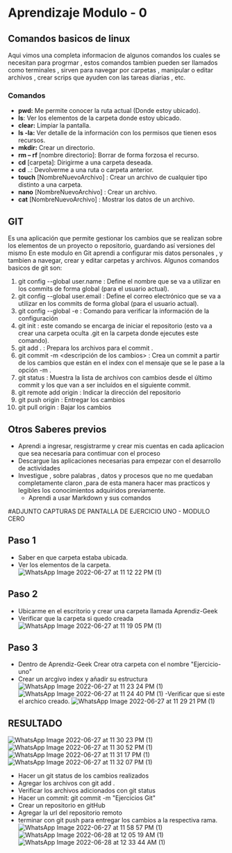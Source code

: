 # Aprendizaje Modulo - 0 
## Comandos basicos de linux
Aqui vimos una completa informacion de algunos comandos los cuales se necesitan para progrmar , estos comandos tambien pueden ser llamados como terminales , sirven para navegar por carpetas , manipular o editar archivos , crear scrips que ayuden con las tareas diarias , etc.
### Comandos
- **pwd:** Me permite conocer la ruta actual (Donde estoy ubicado).
- **ls**: Ver los elementos de la carpeta donde estoy ubicado.
- **clear:** Limpiar la pantalla.
- **ls -la:** Ver detalle de la información con los permisos que tienen esos recursos.
- **mkdir:** Crear un directorio.
- **rm – rf** [nombre directorio]: Borrar de forma forzosa el recurso.
- **cd** [carpeta]: Dirigirme a una carpeta deseada.
- **cd** ..: Devolverme a una ruta o carpeta anterior.
- **touch** [NombreNuevoArchivo] : Crear un archivo de cualquier tipo distinto a una carpeta.
- **nano** [NombreNuevoArchivo] : Crear un archivo.
- **cat** [NombreNuevoArchivo] : Mostrar los datos de un archivo.

## GIT
Es una aplicación que permite gestionar los cambios que se realizan sobre los elementos de un proyecto o repositorio, guardando así versiones del mismo
En este modulo en Git aprendi a configurar mis datos personales , y tambien a navegar, crear y editar carpetas y archivos.
Algunos comandos basicos de git son:
1. git config --global user.name <name> : Define el nombre que se va a utilizar en los commits de forma global (para el usuario actual).
2. git config --global user.email <email> : Define el correo electrónico que se va a utilizar en los commits de forma global (para el usuario actual).
3. git config --global -e : Comando para verificar la información de la configuración
4. git init : este comando se encarga de iniciar el repositorio (esto va a crear una carpeta oculta .git en la carpeta donde ejecutes este comando).
5. git add . : Prepara los archivos para el commit .
6. git commit -m <descripción de los cambios> : Crea un commit a partir de los cambios que están en el index con el mensaje que se le pase a la opción -m .
7. git status : Muestra la lista de archivos con cambios desde el último commit y los que van a ser incluídos en el siguiente commit.
8. git remote add origin <URL repositorio> : Indicar la dirección del repositorio
9. git push origin <Raman main> : Entregar los cambios
10. git pull origin <Raman main> : Bajar los cambios
  
## Otros Saberes previos 
  - Aprendi a ingresar, resgistrarme y crear mis cuentas en cada aplicacion que sea necesaria para contimuar con el proceso
  - Descargue las aplicaciones necesarias para empezar con el desarrollo de actividades
  - Investigue , sobre palabras , datos y procesos que no me quedaban completamente claron ,para de esta manera hacer mas practicos y legibles los conocimientos adquiridos previamente.
    - Aprendi a usar Markdown y sus comandos
  
  #ADJUNTO CAPTURAS DE PANTALLA DE EJERCICIO UNO - MODULO CERO
 ## Paso 1
- Saber en que carpeta estaba ubicada.
- Ver los elementos de la carpeta.
  ![WhatsApp Image 2022-06-27 at 11 12 22 PM (1)](https://user-images.githubusercontent.com/107975667/176353586-241e79f3-e1c2-4ae7-9fd3-13a5fc991474.jpeg)
## Paso 2
- Ubicarme en el escritorio y crear una carpeta llamada Aprendiz-Geek
- Verificar que la carpeta si quedo creada
  ![WhatsApp Image 2022-06-27 at 11 19 05 PM (1)](https://user-images.githubusercontent.com/107975667/176353774-c36b5e6e-f47e-4f0d-8b27-bd77254efc33.jpeg)
## Paso 3
- Dentro de Aprendiz-Geek Crear otra carpeta con el nombre "Ejercicio-uno"
- Crear un arcgivo index y añadir su estructura
![WhatsApp Image 2022-06-27 at 11 23 24 PM (1)](https://user-images.githubusercontent.com/107975667/176354043-7e48d409-01e4-45fc-b9e9-62b29cacbff7.jpeg)
![WhatsApp Image 2022-06-27 at 11 24 40 PM (1)](https://user-images.githubusercontent.com/107975667/176354095-a9ce41aa-4718-432c-87f1-0259c8749a73.jpeg)
-Verificar que si este el archico creado.
  ![WhatsApp Image 2022-06-27 at 11 29 21 PM (1)](https://user-images.githubusercontent.com/107975667/176354299-311d0511-d72a-4466-8cef-7ed476e6ce27.jpeg)
## RESULTADO
![WhatsApp Image 2022-06-27 at 11 30 23 PM (1)](https://user-images.githubusercontent.com/107975667/176354368-a89ec618-fb68-4756-9e3b-ae0c472a5e9f.jpeg)
![WhatsApp Image 2022-06-27 at 11 30 52 PM (1)](https://user-images.githubusercontent.com/107975667/176354380-095bf968-f0da-4b93-9078-cddcd06d91e6.jpeg)
![WhatsApp Image 2022-06-27 at 11 31 17 PM (1)](https://user-images.githubusercontent.com/107975667/176354385-bc6f23fb-5591-464f-8489-6f1454fea5e6.jpeg)
![WhatsApp Image 2022-06-27 at 11 32 07 PM (1)](https://user-images.githubusercontent.com/107975667/176354394-f81f84fb-a896-452a-bf3b-40b140701fb3.jpeg)
- Hacer un git status de los cambios realizados
- Agregar los archivos con git add .
- Verificar los archivos adicionados con git status
- Hacer un commit: git commit -m "Ejercicios Git"
- Crear un repositorio en gitHub
- Agregar la url del repositorio remoto
- terminar con git push para entregar los cambios a la respectiva rama.
![WhatsApp Image 2022-06-27 at 11 58 57 PM (1)](https://user-images.githubusercontent.com/107975667/176354615-f0e19ae5-3b30-4fbb-b43a-a6681617f50a.jpeg)
![WhatsApp Image 2022-06-28 at 12 05 19 AM (1)](https://user-images.githubusercontent.com/107975667/176354623-b45de582-2922-4193-880f-85003f997892.jpeg)
![WhatsApp Image 2022-06-28 at 12 33 44 AM (1)](https://user-images.githubusercontent.com/107975667/176354631-7b74aef9-6bc5-4d99-8cce-e0c649eb4e49.jpeg)

